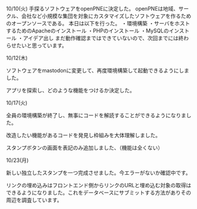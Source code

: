 10/10(火)
手探るソフトウェアをopenPNEに決定した。
openPNEは地域、サークル、会社など小規模な集団を対象にカスタマイズしたソフトウェアを作るためのオープンソースである。
本日は以下を行った。
・環境構築
    ・サーバをホストするためのApacheのインストール
    ・PHPのインストール
    ・MySQLのインストール
・アイデア出し
まだ動作確認まではできていないので、次回までには終わらせたいと思っています。


10/12(木)

ソフトウェアをmastodonに変更して、再度環境構築して起動できるようにしました。

アプリを探索し、どのような機能をつけるか決定した。




10/17(火)

全員の環境構築が終了し、無事にコードを解読することができるようになりました。

改造したい機能があるコードを発見し枠組みを大体理解しました。

スタンプボタンの画面を表記のみ追加しました、（機能は全くない）



10/23(月)

新しい独立したスタンプを一つ完成させました。今エラーがないか確認中です。

リンクの埋め込みはフロントエンド側からリンクのURLと埋め込む対象の取得はできるようになりました。これをデータベースにサブミットする方法がありその周辺を調査しています。